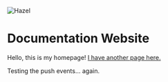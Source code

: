 ![Hazel](https://hazelengine.com/res/HazelLogoText.png)

# Documentation Website

Hello, this is my homepage! [I have another page here.](more/AnotherPage.md)

Testing the push events... again.